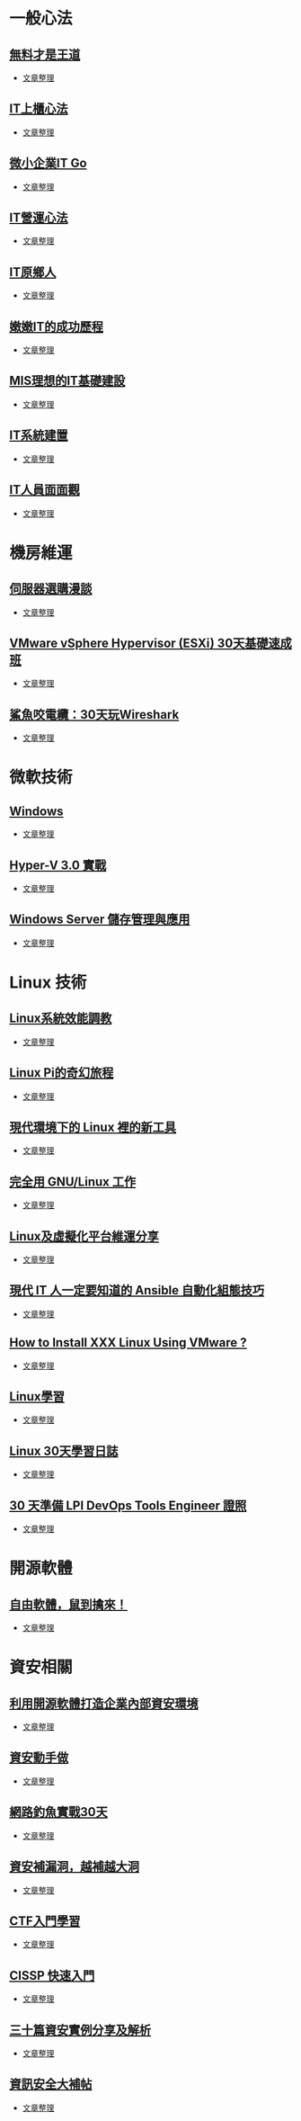 # 一般心法

## [無料才是王道](https://ithelp.ithome.com.tw/ironman/articles/24)
  
* [文章整理](https://github.com/r4forth/dataForShare/blob/master/%E7%84%A1%E6%96%99%E6%89%8D%E6%98%AF%E7%8E%8B%E9%81%93.md)

## [IT上櫃心法](https://ithelp.ithome.com.tw/ironman/articles/180)

* [文章整理](https://github.com/r4forth/dataForShare/blob/master/IT%E4%B8%8A%E6%AB%83%E5%BF%83%E6%B3%95.md)

## [微小企業IT Go](https://ithelp.ithome.com.tw/ironman/articles/137)

* [文章整理](https://github.com/r4forth/dataForShare/blob/master/%E5%BE%AE%E5%B0%8F%E4%BC%81%E6%A5%ADITGo.md)

## [IT營運心法](https://ithelp.ithome.com.tw/ironman/articles/267)

* [文章整理](https://github.com/r4forth/dataForShare/blob/master/IT%E7%87%9F%E9%81%8B%E5%BF%83%E6%B3%95.md)

## [IT原鄉人](https://ithelp.ithome.com.tw/ironman/articles/459?page=2)

* [文章整理]()

## [嫩嫩IT的成功歷程](https://ithelp.ithome.com.tw/ironman/articles/368)

* [文章整理]()

## [MIS理想的IT基礎建設](https://ithelp.ithome.com.tw/ironman/articles/832)

* [文章整理](https://github.com/r4forth/dataForShare/blob/master/MIS%E7%90%86%E6%83%B3%E7%9A%84IT%E5%9F%BA%E7%A4%8E%E5%BB%BA%E8%A8%AD.md)

## [IT系統建置](https://ithelp.ithome.com.tw/users/20110771/ironman/1631)

* [文章整理](https://github.com/r4forth/dataForShare/blob/master/IT%E7%B3%BB%E7%B5%B1%E5%BB%BA%E7%BD%AE.md)

## [IT人員面面觀](https://ithelp.ithome.com.tw/users/20107408/ironman/1637)

* [文章整理](https://github.com/r4forth/dataForShare/blob/master/IT%E4%BA%BA%E5%93%A1%E9%9D%A2%E9%9D%A2%E8%A7%80.md)

# 機房維運

## [伺服器選購漫談](https://ithelp.ithome.com.tw/ironman/articles/38?page=1)

* [文章整理](https://github.com/r4forth/dataForShare/blob/master/%E4%BC%BA%E6%9C%8D%E5%99%A8%E9%81%B8%E8%B3%BC%E6%BC%AB%E8%AB%87.md)

## [VMware vSphere Hypervisor (ESXi) 30天基礎速成班](https://ithelp.ithome.com.tw/ironman/articles/451)

* [文章整理](https://github.com/r4forth/dataForShare/blob/master/ESXi30%E5%A4%A9%E9%80%9F%E6%88%90%E7%8F%AD.md)

## [鯊魚咬電纜：30天玩Wireshark](https://ithelp.ithome.com.tw/ironman/articles/1258)

* [文章整理](https://github.com/r4forth/dataForShare/blob/master/%E9%AF%8A%E9%AD%9A%E5%92%AC%E9%9B%BB%E7%BA%9C.md)

# 微軟技術

## [Windows](https://ithelp.ithome.com.tw/ironman/articles/204)

* [文章整理](https://github.com/r4forth/dataForShare/blob/master/Windows%E7%B3%BB%E7%B5%B1%E5%BE%AE%E8%AA%BF.md)

## [Hyper-V 3.0 實戰](https://ithelp.ithome.com.tw/ironman/articles/522)

* [文章整理](https://github.com/r4forth/dataForShare/blob/master/HyperV30.md)

## [Windows Server 儲存管理與應用](https://ithelp.ithome.com.tw/ironman/articles/790)

* [文章整理]()

# Linux 技術

## [Linux系統效能調教](https://ithelp.ithome.com.tw/ironman/articles/357)

* [文章整理]()

## [Linux Pi的奇幻旅程](https://ithelp.ithome.com.tw/ironman/articles/535)

* [文章整理]()

## [現代環境下的 Linux 裡的新工具](https://ithelp.ithome.com.tw/ironman/articles/646?page=3)

* [文章整理]()

## [完全用 GNU/Linux 工作](https://ithelp.ithome.com.tw/ironman/articles/579)

* [文章整理]()

## [Linux及虛擬化平台維運分享](https://ithelp.ithome.com.tw/ironman/articles/654)

* [文章整理]()

## [現代 IT 人一定要知道的 Ansible 自動化組態技巧](https://ithelp.ithome.com.tw/ironman/articles/1022)

* [文章整理]()

## [How to Install XXX Linux Using VMware ?](https://ithelp.ithome.com.tw/users/20060971/ironman/1604)

* [文章整理]()

## [Linux學習](https://ithelp.ithome.com.tw/users/20111994/ironman/1803)

* [文章整理]()

## [Linux 30天學習日誌](https://ithelp.ithome.com.tw/users/20111941/ironman/1811)

* [文章整理]()

## [30 天準備 LPI DevOps Tools Engineer 證照](https://ithelp.ithome.com.tw/users/20111953/ironman/1938)

* [文章整理]()

# 開源軟體

## [自由軟體，鼠到擒來！](https://ithelp.ithome.com.tw/ironman/articles/71)

* [文章整理]()

# 資安相關

## [利用開源軟體打造企業內部資安環境](https://ithelp.ithome.com.tw/users/20060971/ironman/1603)

* [文章整理]()

## [資安動手做](https://ithelp.ithome.com.tw/users/20077752/ironman/1757)

* [文章整理]()

## [網路釣魚實戰30天](https://ithelp.ithome.com.tw/users/20079169/ironman/1820)

* [文章整理]()

## [資安補漏洞，越補越大洞](https://ithelp.ithome.com.tw/users/20107304/ironman/2006)

* [文章整理]()

## [CTF入門學習](https://ithelp.ithome.com.tw/users/20112085/ironman/1850)

* [文章整理]()

## [CISSP 快速入門](https://ithelp.ithome.com.tw/users/20103647/ironman/1903)

* [文章整理]()

## [三十篇資安實例分享及解析](https://ithelp.ithome.com.tw/users/20107482/ironman/1968)

* [文章整理]()

## [資訊安全大補帖](https://ithelp.ithome.com.tw/users/20108446/ironman/1980)

* [文章整理]()
